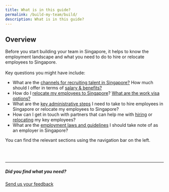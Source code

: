 ```yaml
---
title: What is in this guide?
permalink: /build-my-team/build/
description: What is in this guide?
---
```

## Overview

Before you start building your team in Singapore, it helps to know the employment landscape and what you need to do to hire or relocate employees to Singapore. <br>
<br>
Key questions you might have include:
* What are the [channels for recruiting talent in Singapore?](/build-team/hire-local-talent/overview/) How much should I offer in terms of [salary &amp; benefits?](/build-my-team/hire-local-talent/salary-benefits/)
* How do I [relocate my employees to Singapore](/build-my-team/relocate-key-employees/overview/)? [What are the work visa options?](/build-my-team/relocate-key-employees/work-visas/)
* What are the [key administrative steps](/build-my-team/admin/) I need to take to hire employees in Singapore or relocate my employees to Singapore?
* How can I get in touch with partners that can help me with [hiring](/build-my-team/hire-local-talent/portals-agencies/) or [relocating](/build-my-team/relocate-key-employees/prepare-employees-for-move-to-sg/#find-service-providers-to-assist-with-your-employees-relocation) my key employees?
* What are the [employment laws and guidelines](/build-my-team/employment-practices-in-sg/overview/) I should take note of as an employer in Singapore?

You can find the relevant sections using the navigation bar on the left.

<br><br>

<hr>

##### Did you find what you need?
[Send us your feedback](https://form.gov.sg/642693623cb98f001239be0d)